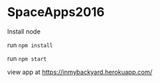# SpaceApps2016

Install node

run `npm install`

run `npm start`

view app at https://inmybackyard.herokuapp.com/
